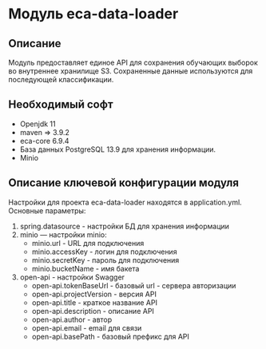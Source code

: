 Модуль eca-data-loader
========================================

Описание
----------------------------------------
   Модуль предоставляет единое API для сохранения обучающих выборок во внутреннее хранилище S3.
   Сохраненные данные используются для последующей классификации. 

Необходимый софт
----------------------------------------
* Openjdk 11
* maven => 3.9.2
* eca-core 6.9.4
* База данных PostgreSQL 13.9 для хранения информации.
* Minio

Описание ключевой конфигурации модуля
----------------------------------------
Настройки для проекта eca-data-loader находятся в application.yml. Основные параметры:
1) spring.datasource - настройки БД для хранения информации
2) minio — настройки minio:
   * minio.url - URL для подключения
   * minio.accessKey - логин для подключения
   * minio.secretKey - пароль для подключения
   * minio.bucketName - имя бакета
3) open-api - настройки Swagger
   * open-api.tokenBaseUrl - базовый url - сервера авторизации
   * open-api.projectVersion - версия API
   * open-api.title - краткое название API
   * open-api.description - описание API
   * open-api.author - автор
   * open-api.email - email для связи
   * open-api.basePath - базовый префикс для API
   * open-api.apiAuth - настройки авторизации
   * open-api.apiAuth.scopes - список scopes
4) auth-server - настройки интеграции с eca-oauth
   * baseUrl - базовый url eca-oauth
   * clientId - идентификатор клиента
   * clientSecret - пароль клиента
5) logging.mode - режим логирования
   * text - текстовый формат
   * json - логи в формате json
    
Инструкция по развертыванию
----------------------------------------

1. Для запуска модуля необходимо собрать проект с помощью команды:
    
   mvn clean install
    
2. Запустить проект с помощью команды:

    java -jar /target/eca-data-loader.jar

Страница с документацией swagger находится по адресу http://[host]:[port]/eca-data-loader/swagger-ui.html, где host и port
соответственно адрес машины и порт на котором развернуто приложение.

